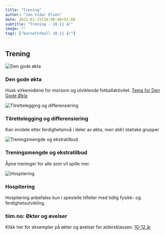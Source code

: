 ```yaml
---
title: "Trening"
author: "Jan Vidar Elven"
date: 2023-01-15T18:00:00+01:00
subtitle: "Trening - 10-11 år"
image: ""
tags: ["barnefotball 10-11 år"]
---
```


## Trening

![Den gode økta](/img/Ikon_Den%20gode%20økta.png)

### Den gode økta

Husk virkemidlene for morsom og utviklende fotballaktivitet. [Tema for Den Gode Økta](https://akilles.h5p.com/content/1291491981792309337)

![Tilrettelegging og differensiering](/img/Ikon_Tilrettelegging%20og%20differensiering.png)

### Tilrettelegging og differensiering

Kan inndele etter ferdighetsnivå i deler av økta, men aldri statiske grupper

![Treningsmengde og ekstratilbud](/img/Ikon_Treningsmengde%20og%20ekstratilbud.png)

### Treningsmengde og ekstratilbud

Åpne treninger for alle som vil spille mer.

![Hospitering](/img/Ikon_Hospitering.png)

### Hospitering

Hospitering anbefales kun i spesielle tilfeller med tidlig fysikk- og ferdighetsutvikling.

### tiim.no: Økter og øvelser

Klikk her for eksempler på økter og øvelser for aldersklassen: [10-12 år](https://tiim.no/okter-og-ovelser?level=10-12-ar)
